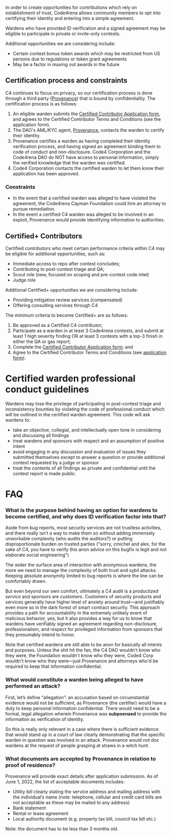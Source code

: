 In order to create opportunities for contributions which rely on establishment of trust, Code4rena allows community members to opt into certifying their identity and entering into a simple agreement.

Wardens who have provided ID verification and a signed agreement may be eligible to participate in private or invite-only contests.

Additional opportunities we are considering include: 
- Certain contest bonus token awards which may be restricted from US persons due to regulations or token grant agreements
- May be a factor in maxing out awards in the future

## **Certification process and constraints**

C4 continues to focus on privacy, so our certification process is done through a third party ([Provenance](https://provenance.company/)) that is bound by confidentiality. The certification process is as follows:

1. An eligible warden submits the [Certified Contributor Application form](https://code4rena.com/certified-contributor-application/), and agrees to the Certified Contributor Terms and Conditions (see the application form).
1. The DAO's AML/KYC agent, [Provenance](https://provenance.company/), contacts the warden to certify their identity.
1. Provenance certifies a warden as having completed their identity verification process, and having signed an agreement binding them to code of conduct and non-disclosure. Code4 Corporation and the Code4rena DAO do NOT have access to personal information, simply the verified knowledge that the warden was certified.
1. Code4 Corporation contacts the certified warden to let them know their application has been approved.

### Constraints

- In the event that a certified warden was alleged to have violated the agreement, the Code4rena Cayman Foundation could hire an attorney to pursue remediation.
- In the event a certified C4 warden was alleged to be involved in an exploit, Provenance would provide identifying information to authorities.

## Certified+ Contributors

Certified contributors who meet certain performance criteria within C4 may be eligible for additional opportunities, such as: 

- Immediate access to repo after contest concludes;
- Contributing to post-contest triage and QA;
- Scout role (new, focused on scoping and pre-contest code intel)
- Judge role

Additional Certified+ opportunities we are considering include: 
- Providing mitigation review services (compensated)
- Offering consulting services through C4

The minimum criteria to become Certified+ are as follows: 

1. Be approved as a Certified C4 contributor;
1. Participate as a warden in at least 3 Code4rena contests, and submit at least 1 high severity finding OR at least 3 contests with a top-3 finish in either the QA or gas report;
1. Complete the [Certified Contributor Application form](https://code4rena.com/certified-contributor-application/); and
1. Agree to the Certified Contributor Terms and Conditions (see [application form](https://code4rena.com/certified-contributor-application/)).

# Certified warden professional conduct guidelines

Wardens may lose the privilege of participating in post-contest triage and inconsistency bounties by violating the code of professional conduct which will be outlined in the certified warden agreement. This code will ask wardens to:

- take an objective, collegial, and intellectually open tone in considering and discussing all findings
- treat wardens and sponsors with respect and an assumption of positive intent
- avoid engaging in any discussion and evaluation of issues they submitted themselves except to answer a question or provide additional context requested by a judge or sponsor
- treat the contents of all findings as private and confidential until the contest report is made public.

# FAQ

### What is the purpose behind having an option for wardens to become certified, and why does ID verification factor into that?

Aside from bug reports, most security services are not trustless activities, and there really isn’t a way to make them so without adding immensely unworkable complexity (who audits the auditors?) or putting disproportionate burden on trusted parties ("sorry, cmichel and alex, for the sake of C4, you have to verify this anon advice on this bugfix is legit and not elaborate social engineering")

The wider the surface area of interaction with anonymous wardens, the more we need to manage the complexity of both trust and sybil attacks. Keeping absolute anonymity limited to bug reports is where the line can be comfortably drawn.

But even beyond our own comfort, ultimately a C4 audit is a *productized service* and sponsors are *customers*. Customers of security products and services generally have higher level of anxiety around trust—and justifiably even more so in the dark forest of smart contract security. This approach provides a path for accountability in the extremely unlikely event of malicious behavior, yes, but it also provides a way for us to know that wardens have verifiably signed an agreement regarding non-disclosure, professionalism, and respect for privileged information from sponsors that they presumably intend to honor.

Note that certified wardens are still able to be anon for basically all intents and purposes. Unless the shit hit the fan, the C4 DAO wouldn't know who they were, the Foundation wouldn't know who they were, Code4 Corp wouldn't know who they were—just Provenance and attorneys who'd be required to keep that information confidential.

### What would constitute a warden being alleged to have performed an attack?

First, let’s define “allegation”: an accusation based on circumstantial evidence would not be sufficient, as Provenance (the certifier) would have a duty to keep personal information confidential. There would need to be a formal, legal allegation wherein Provenance was **subpoenaed** to provide the information as verification of identity.

So this is really only relevant in a case where there is sufficient evidence that would stand up in a court of law clearly demonstrating that the specific warden in question was involved in an attack. Provenance would not dox wardens at the request of people grasping at straws in a witch hunt.

### What documents are accepted by Provenance in relation to proof of residence?

Provenance will provide exact details after application submission. As of June 1, 2022, the list of acceptable documents includes: 
- Utility bill clearly stating the service address and mailing address with the individual’s name (note: telephone, cellular and credit card bills are not acceptable as these may be mailed to any address)
- Bank statement
- Rental or lease agreement
- Local authority document (e.g. property tax bill, council tax bill etc.)

Note: the document has to be less than 3 months old.
